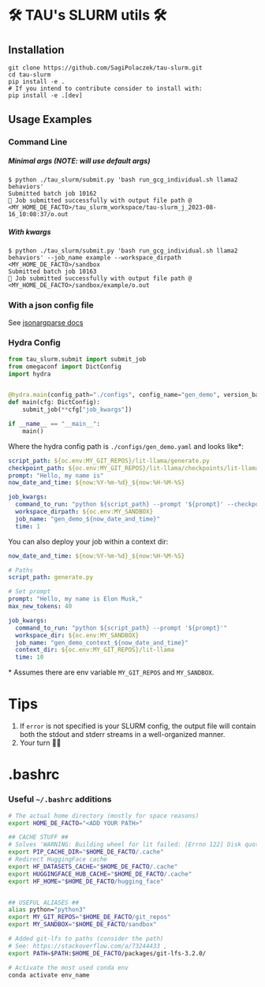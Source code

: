 # 🛠️ TAU's SLURM utils 🛠️
## Installation
```
git clone https://github.com/SagiPolaczek/tau-slurm.git
cd tau-slurm
pip install -e .
# If you intend to contribute consider to install with:
pip install -e .[dev]
```

## Usage Examples

### Command Line
##### Minimal args (NOTE: will use default args)
```
$ python ./tau_slurm/submit.py 'bash run_gcg_individual.sh llama2 behaviors'
Submitted batch job 10162
🚀 Job submitted successfully with output file path @ <MY_HOME_DE_FACTO>/tau_slurm_workspace/tau-slurm_j_2023-08-16_10:08:37/o.out
```
##### With kwargs
```
$ python ./tau_slurm/submit.py 'bash run_gcg_individual.sh llama2 behaviors' --job_name example --workspace_dirpath <MY_HOME_DE_FACTO>/sandbox
Submitted batch job 10163
🚀 Job submitted successfully with output file path @ <MY_HOME_DE_FACTO>/sandbox/example/o.out
```

### With a json config file
See [jsonargparse docs](https://jsonargparse.readthedocs.io/en/stable/#configuration-files)
### Hydra Config

```python
from tau_slurm.submit import submit_job
from omegaconf import DictConfig
import hydra


@hydra.main(config_path="./configs", config_name="gen_demo", version_base="1.2")
def main(cfg: DictConfig):
    submit_job(**cfg["job_kwargs"])

if __name__ == "__main__":
    main()
```

Where the hydra config path is `./configs/gen_demo.yaml` and looks like*:
```yaml
script_path: ${oc.env:MY_GIT_REPOS}/lit-llama/generate.py
checkpoint_path: ${oc.env:MY_GIT_REPOS}/lit-llama/checkpoints/lit-llama/7B/lit-llama.pth
prompt: "Hello, my name is"
now_date_and_time: ${now:%Y-%m-%d}_${now:%H-%M-%S}

job_kwargs:
  command_to_run: "python ${script_path} --prompt '${prompt}' --checkpoint_path '${checkpoint_path}'"
  workspace_dirpath: ${oc.env:MY_SANDBOX}
  job_name: "gen_demo_${now_date_and_time}"
  time: 1
  ```

You can also deploy your job within a context dir:
```yaml
now_date_and_time: ${now:%Y-%m-%d}_${now:%H-%M-%S}

# Paths
script_path: generate.py

# Set prompt
prompt: "Hello, my name is Elon Musk,"
max_new_tokens: 40

job_kwargs:
  command_to_run: "python ${script_path} --prompt '${prompt}'"
  workspace_dir: ${oc.env:MY_SANDBOX}
  job_name: "gen_demo_context_${now_date_and_time}"
  context_dir: ${oc.env:MY_GIT_REPOS}/lit-llama
  time: 10

```


\* Assumes there are env variable `MY_GIT_REPOS` and `MY_SANDBOX`.


# Tips
1. If `error` is not specified is your SLURM config, the output file will contain both the stdout and stderr streams in a well-organized manner.
2. Your turn 🫵🏼

# .bashrc
### Useful `~/.bashrc` additions
```bash
# The actual home directory (mostly for space reasons)
export HOME_DE_FACTO="<ADD YOUR PATH>"

## CACHE STUFF ##
# Solves 'WARNING: Building wheel for lit failed: [Errno 122] Disk quota exceeded:' when trying to pip install torch.
export PIP_CACHE_DIR="$HOME_DE_FACTO/.cache"
# Redirect HuggingFace cache
export HF_DATASETS_CACHE="$HOME_DE_FACTO/.cache"
export HUGGINGFACE_HUB_CACHE="$HOME_DE_FACTO/.cache"
export HF_HOME="$HOME_DE_FACTO/hugging_face"


## USEFUL ALIASES ##
alias python="python3"
export MY_GIT_REPOS="$HOME_DE_FACTO/git_repos"
export MY_SANDBOX="$HOME_DE_FACTO/sandbox"

# Added git-lfs to paths (consider the path)
# See: https://stackoverflow.com/a/73244433 ,
export PATH=$PATH:$HOME_DE_FACTO/packages/git-lfs-3.2.0/

# Activate the most used conda env
conda activate env_name
```
